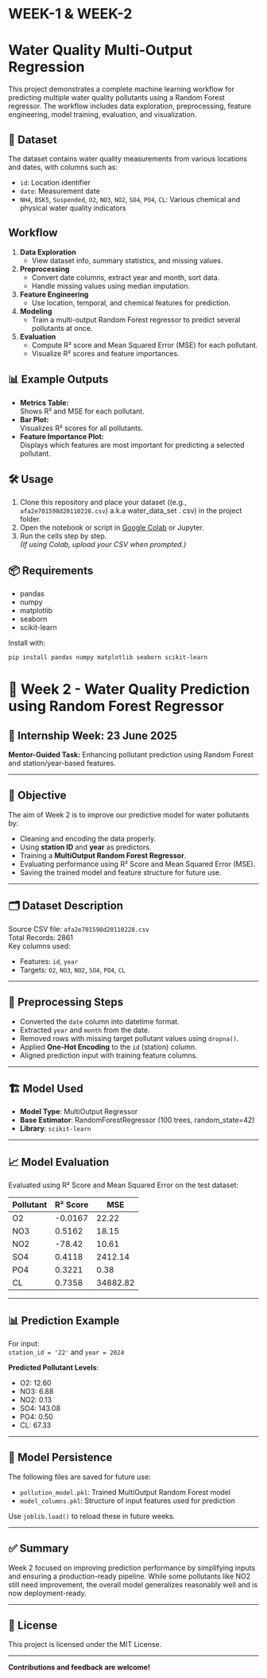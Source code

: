 # WEEK-1 & WEEK-2
# Water Quality Multi-Output Regression

This project demonstrates a complete machine learning workflow for predicting multiple water quality pollutants using a Random Forest regressor. The workflow includes data exploration, preprocessing, feature engineering, model training, evaluation, and visualization.

## 📁 Dataset

The dataset contains water quality measurements from various locations and dates, with columns such as:

- `id`: Location identifier
- `date`: Measurement date
- `NH4`, `BSK5`, `Suspended`, `O2`, `NO3`, `NO2`, `SO4`, `PO4`, `CL`: Various chemical and physical water quality indicators

##  Workflow

1. **Data Exploration**
   - View dataset info, summary statistics, and missing values.
2. **Preprocessing**
   - Convert date columns, extract year and month, sort data.
   - Handle missing values using median imputation.
3. **Feature Engineering**
   - Use location, temporal, and chemical features for prediction.
4. **Modeling**
   - Train a multi-output Random Forest regressor to predict several pollutants at once.
5. **Evaluation**
   - Compute R² score and Mean Squared Error (MSE) for each pollutant.
   - Visualize R² scores and feature importances.

## 📊 Example Outputs

- **Metrics Table:**  
  Shows R² and MSE for each pollutant.
- **Bar Plot:**  
  Visualizes R² scores for all pollutants.
- **Feature Importance Plot:**  
  Displays which features are most important for predicting a selected pollutant.

## 🛠 Usage

1. Clone this repository and place your dataset ((e.g., `afa2e701598d20110228.csv`) a.k.a water_data_set . csv)  in the project folder.
2. Open the notebook or script in [Google Colab](https://colab.research.google.com/) or Jupyter.
3. Run the cells step by step.  
   *(If using Colab, upload your CSV when prompted.)*

## 📦 Requirements

- pandas
- numpy
- matplotlib
- seaborn
- scikit-learn

Install with:
```bash
pip install pandas numpy matplotlib seaborn scikit-learn
```
# 🌊 Week 2 - Water Quality Prediction using Random Forest Regressor

## 📅 Internship Week: 23 June 2025  
**Mentor-Guided Task:** Enhancing pollutant prediction using Random Forest and station/year-based features.

---

## 🧠 Objective

The aim of Week 2 is to improve our predictive model for water pollutants by:
- Cleaning and encoding the data properly.
- Using **station ID** and **year** as predictors.
- Training a **MultiOutput Random Forest Regressor**.
- Evaluating performance using R² Score and Mean Squared Error (MSE).
- Saving the trained model and feature structure for future use.

---

## 🗂 Dataset Description

Source CSV file: `afa2e701598d20110228.csv`  
Total Records: 2861  
Key columns used:
- Features: `id`, `year`
- Targets: `O2`, `NO3`, `NO2`, `SO4`, `PO4`, `CL`

---

## 🧹 Preprocessing Steps

- Converted the `date` column into datetime format.
- Extracted `year` and `month` from the date.
- Removed rows with missing target pollutant values using `dropna()`.
- Applied **One-Hot Encoding** to the `id` (station) column.
- Aligned prediction input with training feature columns.

---

## 🏗️ Model Used

- **Model Type**: MultiOutput Regressor
- **Base Estimator**: RandomForestRegressor (100 trees, random_state=42)
- **Library**: `scikit-learn`

---

## 📈 Model Evaluation

Evaluated using R² Score and Mean Squared Error on the test dataset:

| Pollutant | R² Score | MSE        |
|-----------|----------|------------|
| O2        | -0.0167  | 22.22      |
| NO3       | 0.5162   | 18.15      |
| NO2       | -78.42   | 10.61      |
| SO4       | 0.4118   | 2412.14    |
| PO4       | 0.3221   | 0.38       |
| CL        | 0.7358   | 34882.82   |

---

## 📊 Prediction Example

For input:  
`station_id = '22'` and `year = 2024`

**Predicted Pollutant Levels**:
- O2: 12.60  
- NO3: 6.88  
- NO2: 0.13  
- SO4: 143.08  
- PO4: 0.50  
- CL: 67.33

---

## 💾 Model Persistence

The following files are saved for future use:
- `pollution_model.pkl`: Trained MultiOutput Random Forest model
- `model_columns.pkl`: Structure of input features used for prediction

Use `joblib.load()` to reload these in future weeks.

---

## ✅ Summary

Week 2 focused on improving prediction performance by simplifying inputs and ensuring a production-ready pipeline. While some pollutants like NO2 still need improvement, the overall model generalizes reasonably well and is now deployment-ready.

---


## 📄 License

This project is licensed under the MIT License.

---

**Contributions and feedback are welcome!**
